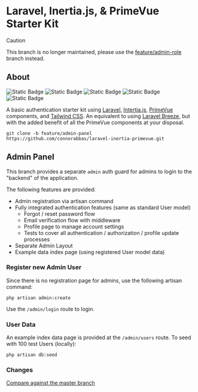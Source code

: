 # Laravel, Inertia.js, & PrimeVue Starter Kit

> [!CAUTION]
> This branch is no longer maintained, please use the [feature/admin-role](https://github.com/connorabbas/laravel-primevue-starter-kit/tree/feature/admin-role) branch instead.

## About

![Static Badge](https://img.shields.io/badge/Laravel%20-%20v12%20-%20%23f9322c) ![Static Badge](https://img.shields.io/badge/Inertia.js%20-%20v2%20-%20%236b46c1) ![Static Badge](<https://img.shields.io/badge/Vue.js%20-%20v3.5%20-%20rgb(66%20184%20131)>) ![Static Badge](<https://img.shields.io/badge/PrimeVue%20-%20v4%20-%20rgb(16%20185%20129)>) ![Static Badge](https://img.shields.io/badge/Tailwind%20CSS%20-%20v4%20-%20%230284c7)

A basic authentication starter kit using [Laravel](https://laravel.com/docs/master), [Intertia.js](https://inertiajs.com/), [PrimeVue](https://primevue.org/) components, and [Tailwind CSS](https://tailwindcss.com/). An equivalent to using [Laravel Breeze](https://laravel.com/docs/11.x/starter-kits#laravel-breeze), but with the added benefit of all the PrimeVue components at your disposal.

```
git clone -b feature/admin-panel https://github.com/connorabbas/laravel-inertia-primevue.git
```

## Admin Panel

This branch provides a separate `admin` auth guard for admins to login to the "backend" of the application.

The following features are provided:

-   Admin registration via artisan command
-   Fully integrated authentication features (same as standard User model)
    -   Forgot / reset password flow
    -   Email verification flow with middleware
    -   Profile page to manage account settings
    -   Tests to cover all authentication / authorization / profile update processes
-   Separate Admin Layout
-   Example data index page (using registered User model data)

### Register new Admin User

Since there is no registration page for admins, use the following artisan command:

```
php artisan admin:create
```

Use the `/admin/login` route to login.

### User Data

An example index data page is provided at the `/admin/users` route. To seed with 100 test Users (locally):

```
php artisan db:seed
```

### Changes

[Compare against the master branch](https://github.com/connorabbas/primevue-breeze-inertia/compare/master...feature/admin-panel)
